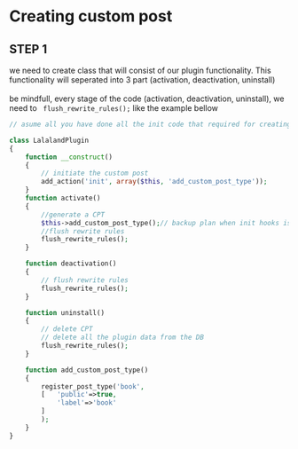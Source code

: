 # Creating custom post

## STEP 1

we need to create class that will consist of our plugin functionality. This functionality will
seperated into 3 part (activation, deactivation, uninstall)
<br></br>
be mindfull, every stage of the code (activation, deactivation, uninstall), we need to ` flush_rewrite_rules();`
like the example bellow

```php
// asume all you have done all the init code that required for creating wordpress plugins

class LalalandPlugin
{
    function __construct()
    {
        // initiate the custom post
        add_action('init', array($this, 'add_custom_post_type'));
    }
    function activate()
    {
        //generate a CPT
        $this->add_custom_post_type();// backup plan when init hooks is not working
        //flush rewrite rules
        flush_rewrite_rules();
    }

    function deactivation()
    {
        // flush rewrite rules
        flush_rewrite_rules();
    }

    function uninstall()
    {
        // delete CPT
        // delete all the plugin data from the DB
        flush_rewrite_rules();
    }

    function add_custom_post_type()
    {
        register_post_type('book',
        [   'public'=>true,
            'label'=>'book'
        ]
        );
    }
}

```
